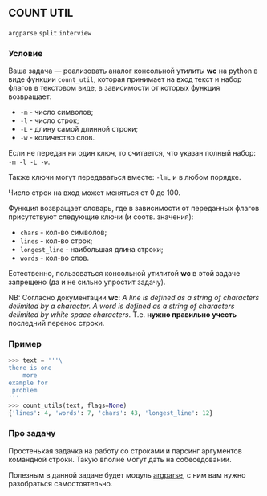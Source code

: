 ## COUNT UTIL

`argparse` `split` `interview`

### Условие

Ваша задача — реализовать аналог консольной утилиты __wc__ на python в виде функции `count_util`, которая принимает
на вход текст и набор флагов в текстовом виде, в зависимости от которых функция возвращает:
* `-m` - число символов;
* `-l` - число строк;
* `-L` - длину самой длинной строки;
* `-w` - количество слов.

Если не передан ни один ключ, то считается, что указан полный набор: `-m -l -L -w`.

Также ключи могут передаваться вместе: `-lmL` и в любом порядке.

Число строк на вход может меняться от 0 до 100.

Функция возвращает словарь, где в зависимости от переданных флагов присутствуют следующие ключи (и соотв. значения):
* `chars` - кол-во символов;
* `lines` - кол-во строк;
* `longest_line` - наибольшая длина строки;
* `words` - кол-во слов.

Естественно, пользоваться консольной утилитой __wc__ в этой задаче запрещено (да и не сильно упростит задачу).

NB: Согласно документации __wc__: _A line is defined as a string of characters delimited by a <newline>
character. A word is defined as a string of characters delimited by white space characters_.
Т.е. **нужно правильно учесть** последний перенос строки.

### Пример
```python
>>> text = '''\
there is one
    more
example for
 problem
'''
>>> count_utils(text, flags=None)
{'lines': 4, 'words': 7, 'chars': 43, 'longest_line': 12}
```

### Про задачу
Простенькая задачка на работу со строками и парсинг аргументов командной строки.
Такую вполне могут дать на собеседовании.

Полезным в данной задаче будет модуль [argparse](https://docs.python.org/3/library/argparse.html),
с ним вам нужно разобраться самостоятельно.
